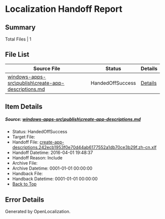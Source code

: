 # <a name='report-top'></a> Localization Handoff Report

## Summary
 Total Files | 1

## File List
 Source File | Status | Details 
 ----------- | ------ | ------- 
 [windows-apps-src\publish\create-app-descriptions.md](https://github.com/Microsoft/windows-apps/blob/1b2d564edee79b0ac4807519a8458e7c5d840bff/windows-apps-src/publish/create-app-descriptions.md) | HandedOffSuccess | [Details](#77c61acd49e41ed3d7edb02318fdf971b5afcb763354)

## Item Details
##### <a name='77c61acd49e41ed3d7edb02318fdf971b5afcb763354'></a> Source: [windows-apps-src\publish\create-app-descriptions.md](https://github.com/Microsoft/windows-apps/blob/1b2d564edee79b0ac4807519a8458e7c5d840bff/windows-apps-src/publish/create-app-descriptions.md)
* Status: HandedOffSuccess
* Target File: 
* Handoff File: [create-app-descriptions.242ecb1953f0e70d44ab6177552a1db70ce3b29f.zh-cn.xlf](https://github.com/Microsoft/WDG.handoff/blob/9ba64c913d5d3311a524ffe8bccc246c36f70728/ol-handoff/Microsoft/windows-apps.zh-cn/master/create-app-descriptions.242ecb1953f0e70d44ab6177552a1db70ce3b29f.zh-cn.xlf)
* Handoff Datetime: 2016-04-01 19:48:37
* Handoff Reason: Include
* Archive File: 
* Archive Datetime: 0001-01-01 00:00:00
* Handback File: 
* Handback Datetime: 0001-01-01 00:00:00
* [Back to Top](#report-top)


## Error Details

Generated by OpenLocalization.
